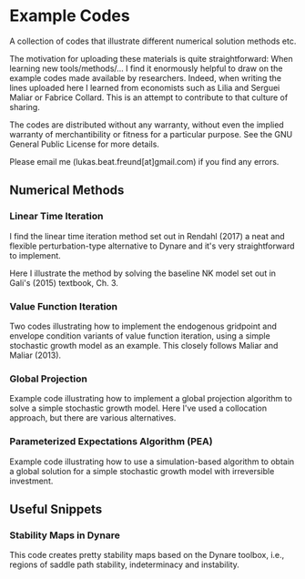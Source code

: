 # Example Codes
A collection of codes that illustrate different numerical solution methods etc.

The motivation for uploading these materials is quite straightforward: When learning new tools/methods/... I find it enormously helpful to draw on the example codes made available by researchers.  Indeed, when writing the lines uploaded here I learned from economists such as Lilia and Serguei Maliar or Fabrice Collard. This is an attempt to contribute to that culture of sharing. 

The codes are distributed without any warranty, without even the implied warranty of merchantibility or fitness for a particular purpose. See the GNU General Public License for more details.

Please email me (lukas.beat.freund[at]gmail.com) if you find any errors.

## Numerical Methods
### Linear Time Iteration
I find the linear time iteration method set out in Rendahl (2017) a neat and flexible perturbation-type alternative to Dynare and it's very straightforward to implement. 

Here I illustrate the method by solving the baseline NK model set out in Gali's (2015) textbook, Ch. 3.

### Value Function Iteration
Two codes illustrating how to implement the endogenous gridpoint and envelope condition variants of value function iteration, using a simple stochastic growth model as an example. This closely follows Maliar and Maliar (2013).

### Global Projection
Example code illustrating how to implement a global projection algorithm to solve a simple stochastic growth model. Here I've used a collocation approach, but there are various alternatives.

### Parameterized Expectations Algorithm (PEA)
Example code illustrating how to use a simulation-based algorithm to obtain a global solution for a simple stochastic growth model with irreversible investment.

## Useful Snippets

### Stability Maps in Dynare
This code creates pretty stability maps based on the Dynare toolbox, i.e., regions of saddle path stability, indeterminacy and instability.
